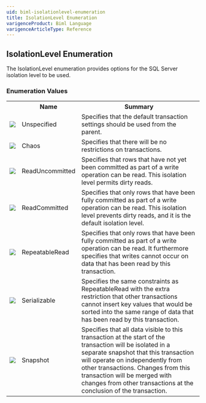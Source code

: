```yaml
---
uid: biml-isolationlevel-enumeration
title: IsolationLevel Enumeration
varigenceProduct: Biml Language
varigenceArticleType: Reference
---
```


## IsolationLevel Enumeration<div class="LanguageSummary"><div class ="SummaryItem">The IsolationLevel enumeration provides options for the SQL Server isolation level to be used.</div></div><div class="EnumValueGroup">### Enumeration Values<table id="EnumValue" class="MemberList"><tbody><tr><th class="MemberTypeIconColumnHeader">&nbsp;</th><th class="MemberNameColumnHeader">Name</th><th class="MemberSummaryColumnHeader">Summary</th></tr><tr class="cd0"><td align="center" class="MemberTypeIcon"><img src="enumValue.png"></img></td><td class="MemberName">Unspecified</td><td class="MemberSummary"><div class ="SummaryItem">Specifies that the default transaction settings should be used from the parent.</div></td></tr><tr class="cd1"><td align="center" class="MemberTypeIcon"><img src="enumValue.png"></img></td><td class="MemberName">Chaos</td><td class="MemberSummary"><div class ="SummaryItem">Specifies that there will be no restrictions on transactions.</div></td></tr><tr class="cd0"><td align="center" class="MemberTypeIcon"><img src="enumValue.png"></img></td><td class="MemberName">ReadUncommitted</td><td class="MemberSummary"><div class ="SummaryItem">Specifies that rows that have not yet been committed as part of a write operation can be read.  This isolation level permits dirty reads.</div></td></tr><tr class="cd1"><td align="center" class="MemberTypeIcon"><img src="enumValue.png"></img></td><td class="MemberName">ReadCommitted</td><td class="MemberSummary"><div class ="SummaryItem">Specifies that only rows that have been fully committed as part of a write operation can be read.  This isolation level prevents dirty reads, and it is the default isolation level.</div></td></tr><tr class="cd0"><td align="center" class="MemberTypeIcon"><img src="enumValue.png"></img></td><td class="MemberName">RepeatableRead</td><td class="MemberSummary"><div class ="SummaryItem">Specifies that only rows that have been fully committed as part of a write operation can be read. It furthermore specifies that writes cannot occur on data that has been read by this transaction.</div></td></tr><tr class="cd1"><td align="center" class="MemberTypeIcon"><img src="enumValue.png"></img></td><td class="MemberName">Serializable</td><td class="MemberSummary"><div class ="SummaryItem">Specifies the same constraints as RepeatableRead with the extra restriction that other transactions cannot insert key values that would be sorted into the same range of data that has been read by this transaction.</div></td></tr><tr class="cd0"><td align="center" class="MemberTypeIcon"><img src="enumValue.png"></img></td><td class="MemberName">Snapshot</td><td class="MemberSummary"><div class ="SummaryItem">Specifies that all data visible to this transaction at the start of the transaction will be isolated in a separate snapshot that this transaction will operate on independently from other transactions.  Changes from this transaction will be merged with changes from other transactions at the conclusion of the transaction.</div></td></tr></tbody></table></div>